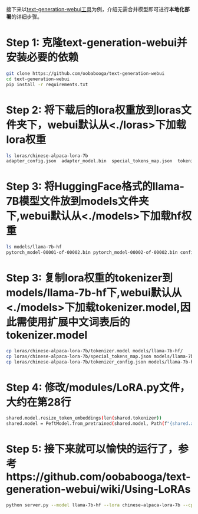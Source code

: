 接下来以[text-generation-webui工具](https://github.com/oobabooga/text-generation-webui)为例，介绍无需合并模型即可进行**本地化部署**的详细步骤。


# Step 1: 克隆text-generation-webui并安装必要的依赖
```bash
git clone https://github.com/oobabooga/text-generation-webui
cd text-generation-webui
pip install -r requirements.txt
```

# Step 2: 将下载后的lora权重放到loras文件夹下，webui默认从<./loras>下加载lora权重
```bash
ls loras/chinese-alpaca-lora-7b
adapter_config.json  adapter_model.bin  special_tokens_map.json  tokenizer_config.json  tokenizer.model
```

# Step 3: 将HuggingFace格式的llama-7B模型文件放到models文件夹下,webui默认从<./models>下加载hf权重
```bash
ls models/llama-7b-hf
pytorch_model-00001-of-00002.bin pytorch_model-00002-of-00002.bin config.json pytorch_model.bin.index.json generation_config.json
```

# Step 3: 复制lora权重的tokenizer到models/llama-7b-hf下,webui默认从<./models>下加载tokenizer.model,因此需使用扩展中文词表后的tokenizer.model
```bash
cp loras/chinese-alpaca-lora-7b/tokenizer.model models/llama-7b-hf/
cp loras/chinese-alpaca-lora-7b/special_tokens_map.json models/llama-7b-hf/
cp loras/chinese-alpaca-lora-7b/tokenizer_config.json models/llama-7b-hf/
```

# Step 4: 修改/modules/LoRA.py文件，大约在第28行
```bash
shared.model.resize_token_embeddings(len(shared.tokenizer))
shared.model = PeftModel.from_pretrained(shared.model, Path(f"{shared.args.lora_dir}/{lora_name}"), **params)
```

# Step 5: 接下来就可以愉快的运行了，参考https://github.com/oobabooga/text-generation-webui/wiki/Using-LoRAs
```bash
python server.py --model llama-7b-hf --lora chinese-alpaca-lora-7b --cpu
```